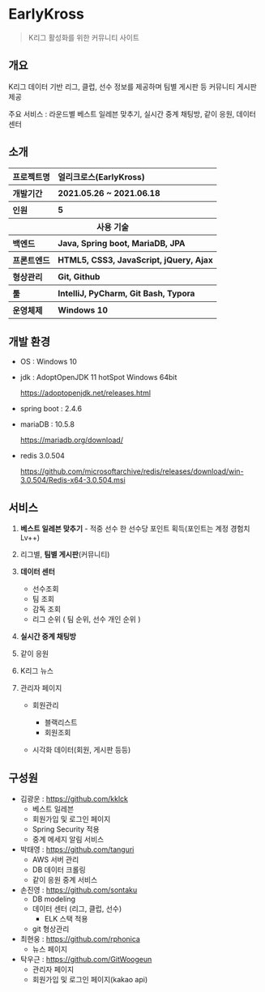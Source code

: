 # EarlyKross
> K리그 활성화를 위한 커뮤니티 사이트



## 개요

K리그 데이터 기반 리그, 클럽, 선수 정보를 제공하며 팀별 게시판 등 커뮤니티 게시판 제공

주요 서비스 : 라운드별 베스트 일레븐 맞추기, 실시간 중계 채팅방, 같이 응원, 데이터 센터



## 소개

<table class="tg">
    <tr align="left">
      <th>프로젝트명</th>
      <th>얼리크로스(EarlyKross)</th>
    </tr>
    <tr align="left">
      <th>개발기간</th>
      <th>2021.05.26 ~ 2021.06.18</th>
    </tr>
    <tr align="left">
      <th>인원</th>
      <th>5</th>
    </tr>
    <tr>
      <th colspan="2">사용 기술</th>
    </tr>
    <tr align="left">
      <th>백엔드</th>
      <th>Java, Spring boot, MariaDB, JPA</th>
    </tr>
    <tr align="left">
      <th>프론트엔드</th>
      <th>HTML5, CSS3, JavaScript, jQuery, Ajax</th>
    </tr>
    <tr align="left">
      <th>형상관리</th>
      <th>Git, Github</th>
    </tr>
    <tr align="left">
      <th>툴</th>
      <th>IntelliJ, PyCharm, Git Bash, Typora</th>
    </tr>
    <tr align="left">
      <th>운영체제</th>
      <th>Windows 10</th>
    </tr>
  </table>



## 개발 환경

- OS : Windows 10

- jdk : AdoptOpenJDK 11 hotSpot Windows 64bit

  https://adoptopenjdk.net/releases.html

- spring boot : 2.4.6

- mariaDB : 10.5.8

  https://mariadb.org/download/

- redis 3.0.504

  https://github.com/microsoftarchive/redis/releases/download/win-3.0.504/Redis-x64-3.0.504.msi



## 서비스

1. **베스트 일레븐 맞추기** - 적중 선수 한 선수당 포인트 획득(포인트는 계정 경험치 Lv++)

2. 리그별, **팀별 게시판**(커뮤니티)

3. **데이터 센터**

   - 선수조회
   - 팀 조회
   - 감독 조회
   - 리그 순위 ( 팀 순위, 선수 개인 순위 )

4. **실시간 중계 채팅방**

5. 같이 응원

8. K리그 뉴스

9. 관리자 페이지

   - 회원관리

     - 블랙리스트
     - 회원조회

   - 시각화 데이터(회원, 게시판 등등)

     

## 구성원

- 김광운 : https://github.com/kklck
  - 베스트 일레븐
  - 회원가입 및 로그인 페이지
  - Spring Security 적용
  - 중계 메세지 알림 서비스
- 박태영 : https://github.com/tanguri
  - AWS 서버 관리
  - DB 데이터 크롤링
  - 같이 응원 중계 서비스
- 손진영 : https://github.com/sontaku
  - DB modeling
  - 데이터 센터 (리그, 클럽, 선수)
    - ELK 스택 적용
  - git 형상관리
- 최현웅 : https://github.com/rphonica
  - 뉴스 페이지
- 탁우근 : https://github.com/GitWoogeun
  - 관리자 페이지
  - 회원가입 및 로그인 페이지(kakao api)
